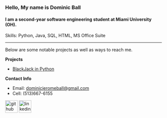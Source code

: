 ### Hello, My name is Dominic Ball
#### I am a second-year software engineering student at Miami University (OH).



Skills: Python, Java, SQL, HTML, MS Office Suite

___________________________________________________________________________________________________________

Below are some notable projects as well as ways to reach me. 

**Projects**
  - [BlackJack in Python](https://github.com/dominic-ball/dominic-ball.io/blob/main/pythonBlackjack.py)
    
**Contact Info**
  - Email: dominicjeromeball@gmail.com
  - Cell: (513)667-6155
    
[<img src='https://cdn.jsdelivr.net/npm/simple-icons@3.0.1/icons/github.svg' alt='github' height='40'>](https://github.com/dominic-ball)  [<img src='https://cdn.jsdelivr.net/npm/simple-icons@3.0.1/icons/linkedin.svg' alt='linkedin' height='40'>](https://www.linkedin.com/in/https://www.linkedin.com/in/dominic-j-ball//)  

